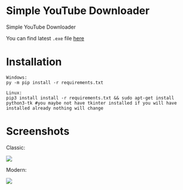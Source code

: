 # Simple YouTube Downloader
Simple YouTube Downloader

You can find latest `.exe` file [here](https://ci.funprogramming.eu/job/SimpleYTD%20v1/)

# Installation

```
Windows:
py -m pip install -r requirements.txt

Linux:
pip3 install install -r requirements.txt && sudo apt-get install python3-tk #you maybe not have tkinter installed if you will have installed already nothing will change 
```

# Screenshots
Classic:

![](https://funprogramming.eu/n8N3Ou.png)

Modern:

![](https://funprogramming.eu/8ZCoSH.png)
